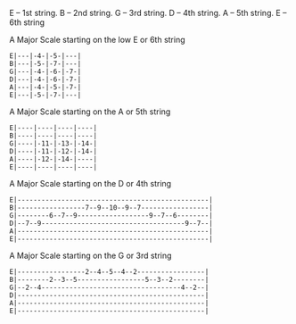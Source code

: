 E – 1st string.
B – 2nd string.
G – 3rd string.
D – 4th string.
A – 5th string.
E – 6th string

A Major Scale starting on the low E or 6th string


```
E|---|-4-|-5-|---|
B|---|-5-|-7-|---|
G|---|-4-|-6-|-7-|     
D|---|-4-|-6-|-7-|    
A|---|-4-|-5-|-7-|    
E|---|-5-|-7-|---|    
```

A Major Scale starting on the A or 5th string

```
E|----|----|----|----|    
B|----|----|----|----|     
G|----|-11-|-13-|-14-|     
D|----|-11-|-12-|-14-|     
A|----|-12-|-14-|----|    
E|----|----|----|----|      
```

A Major Scale starting on the D or 4th string

```
E|------------------------------------------------|
B|-----------------7--9--10--9--7-----------------|
G|--------6--7--9------------------9--7--6--------|
D|--7--9------------------------------------9--7--|
A|------------------------------------------------|
E|------------------------------------------------|
```

A Major Scale starting on the G or 3rd string

```
E|-----------------2--4--5--4--2-----------------|
B|--------2--3--5-----------------5--3--2--------|
G|--2--4-----------------------------------4--2--|
D|-----------------------------------------------|
A|-----------------------------------------------|
E|-----------------------------------------------|
```
